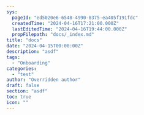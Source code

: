```yaml
---
sys:
  pageId: "ed5020e6-6548-4990-8375-ea405f191fdc"
  createdTime: "2024-04-16T17:21:00.000Z"
  lastEditedTime: "2024-04-16T19:44:00.000Z"
  propFilepath: "docs/_index.md"
title: "docs"
date: "2024-04-15T00:00:00Z"
description: "asdf"
tags:
  - "Onboarding"
categories:
  - "test"
author: "Overridden author"
draft: false
section: "asdf"
toc: true
icon: ""
---
```

